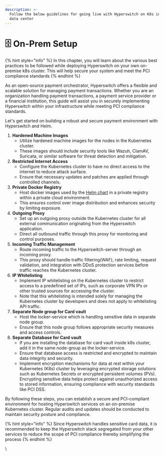 ```yaml
---
description: >-
  Follow the below guidelines for going live with Hyperswitch on K8s in your own
  data center
---
```


# 🗄️ On-Prem Setup

{% hint style="info" %}
In this chapter, you will learn about  the various best practices to be followed while deploying Hyperswitch on your own on-premise k8s cluster. This will help secure your system and meet the PCI compliance standards
{% endhint %}

As an open-source payment orchestrator, Hyperswitch offers a flexible and scalable solution for managing payment transactions. Whether you are an organization handling payment transactions, a payment service provider or a financial institution, this guide will assist you in securely implementing Hyperswitch within your infrastructure while meeting PCI compliance standards.&#x20;

Let's get started on building a robust and secure payment environment with Hyperswitch and Helm.

1. **Hardened Machine Images**
   * Utilize hardened machine images for the nodes in the Kubernetes cluster.
   * These images should include security tools like Wazuh, ClamAV, Suricata, or similar software for threat detection and mitigation.
2. **Restricted Internet Access**
   * Configure the Kubernetes cluster to have no direct access to the internet to reduce attack surface.
   * Ensure that necessary updates and patches are applied through controlled channels.
3. **Private Docker Registry**
   * Host docker images used by the [Helm chart](https://github.com/juspay/hyperswitch-helm/tree/main/charts/incubator/hyperswitch-stack#readme) in a private registry within a private cloud environment.
   * This ensures control over image distribution and enhances security by limiting exposure.
4. **Outgoing Proxy**
   * Set up an outgoing proxy outside the Kubernetes cluster for all external communication originating from the Hyperswitch application.
   * Direct all outbound traffic through this proxy for monitoring and control purposes.
5. **Incoming Traffic Management**
   * Route incoming traffic to the Hyperswitch-server through an incoming proxy.
   * This proxy should handle traffic filtering(WAF), rate limiting, request validation, and integration with DDoS protection services before traffic reaches the Kubernetes cluster.
6. **IP Whitelisting**
   * Implement IP whitelisting on the Kubernetes cluster to restrict access to a predefined set of IPs, such as corporate VPN IPs or other trusted sources for accessing the cluster.
   * Note that this whitelisting is intended solely for managing the Kubernetes cluster by developers and does not apply to whitelisting API traffic.
7. **Separate Node group for Card vault**
   * Host the locker-service which is handling sensitive data in separate node group.
   * Ensure that this node group follows appropriate security measures and access controls.
8. **Separate Database for Card vault**
   * If you are installing the database for card vault inside k8s cluster, add it in the same node-group as the locker-service.
   * Ensure that database access is restricted and encrypted to maintain data integrity and security.
   * Implement encryption mechanisms for data at rest within your Kubernetes (K8s) cluster by leveraging encrypted storage solutions such as Kubernetes Secrets or encrypted persistent volumes (PVs). Encrypting sensitive data helps protect against unauthorized access to stored information, ensuring compliance with security standards like PCI DSS.

By following these steps, you can establish a secure and PCI-compliant environment for hosting Hyperswitch services on an on-premise Kubernetes cluster. Regular audits and updates should be conducted to maintain security posture and compliance.

{% hint style="info" %}
Since Hyperswitch handles sensitive card data, it is recommended to keep the Hyperswitch stack segregated from your other services to reduce the scope of PCI compliance thereby simplifying the process
{% endhint %}

\
